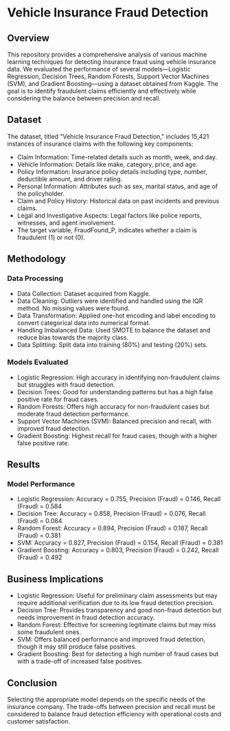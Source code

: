 # Vehicle Insurance Fraud Detection
## Overview
This repository provides a comprehensive analysis of various machine learning techniques for detecting insurance fraud using vehicle insurance data. We evaluated the performance of several models—Logistic Regression, Decision Trees, Random Forests, Support Vector Machines (SVM), and Gradient Boosting—using a dataset obtained from Kaggle. The goal is to identify fraudulent claims efficiently and effectively while considering the balance between precision and recall.

## Dataset
The dataset, titled "Vehicle Insurance Fraud Detection," includes 15,421 instances of insurance claims with the following key components:
- Claim Information: Time-related details such as month, week, and day.
- Vehicle Information: Details like make, category, price, and age.
- Policy Information: Insurance policy details including type, number, deductible amount, and driver rating.
- Personal Information: Attributes such as sex, marital status, and age of the policyholder.
- Claim and Policy History: Historical data on past incidents and previous claims.
- Legal and Investigative Aspects: Legal factors like police reports, witnesses, and agent involvement.
- The target variable, FraudFound_P, indicates whether a claim is fraudulent (1) or not (0).

## Methodology
### Data Processing
- Data Collection: Dataset acquired from Kaggle.
- Data Cleaning: Outliers were identified and handled using the IQR method. No missing values were found.
- Data Transformation: Applied one-hot encoding and label encoding to convert categorical data into numerical format.
- Handling Imbalanced Data: Used SMOTE to balance the dataset and reduce bias towards the majority class.
- Data Splitting: Split data into training (80%) and testing (20%) sets.
### Models Evaluated
- Logistic Regression: High accuracy in identifying non-fraudulent claims but struggles with fraud detection.
- Decision Trees: Good for understanding patterns but has a high false positive rate for fraud cases.
- Random Forests: Offers high accuracy for non-fraudulent cases but moderate fraud detection performance.
- Support Vector Machines (SVM): Balanced precision and recall, with improved fraud detection.
- Gradient Boosting: Highest recall for fraud cases, though with a higher false positive rate.

## Results
### Model Performance
- Logistic Regression: Accuracy = 0.755, Precision (Fraud) = 0.146, Recall (Fraud) = 0.584
- Decision Tree: Accuracy = 0.858, Precision (Fraud) = 0.076, Recall (Fraud) = 0.084
- Random Forest: Accuracy = 0.894, Precision (Fraud) = 0.187, Recall (Fraud) = 0.381
- SVM: Accuracy = 0.827, Precision (Fraud) = 0.154, Recall (Fraud) = 0.381
- Gradient Boosting: Accuracy = 0.803, Precision (Fraud) = 0.242, Recall (Fraud) = 0.492
  
## Business Implications
- Logistic Regression: Useful for preliminary claim assessments but may require additional verification due to its low fraud detection precision.
- Decision Tree: Provides transparency and good non-fraud detection but needs improvement in fraud detection accuracy.
- Random Forest: Effective for screening legitimate claims but may miss some fraudulent ones.
- SVM: Offers balanced performance and improved fraud detection, though it may still produce false positives.
- Gradient Boosting: Best for detecting a high number of fraud cases but with a trade-off of increased false positives.
  
## Conclusion
Selecting the appropriate model depends on the specific needs of the insurance company. The trade-offs between precision and recall must be considered to balance fraud detection efficiency with operational costs and customer satisfaction.

